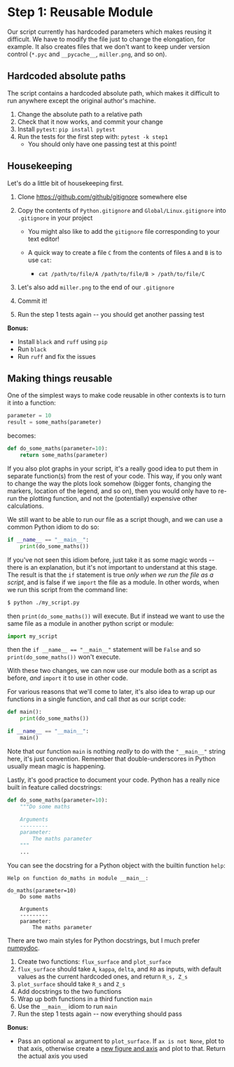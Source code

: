 Step 1: Reusable Module
=======================

Our script currently has hardcoded parameters which makes reusing it
difficult. We have to modify the file just to change the elongation,
for example. It also creates files that we don't want to keep under
version control (`*.pyc` and `__pycache__`, `miller.png`, and so on).

Hardcoded absolute paths
------------------------

The script contains a hardcoded absolute path, which makes it
difficult to run anywhere except the original author's machine.

1. Change the absolute path to a relative path
2. Check that it now works, and commit your change
3. Install `pytest`: `pip install pytest`
4. Run the tests for the first step with: `pytest -k step1`
   - You should only have one passing test at this point!

Housekeeping
------------

Let's do a little bit of housekeeping first.

1. Clone https://github.com/github/gitignore somewhere else
2. Copy the contents of `Python.gitignore` and
   `Global/Linux.gitignore` into `.gitignore` in your project

   - You might also like to add the `gitignore` file corresponding to
     your text editor!
   - A quick way to create a file `C` from the contents of files `A`
     and `B` is to use `cat`:

       - `cat /path/to/file/A /path/to/file/B > /path/to/file/C`

3. Let's also add `miller.png` to the end of our `.gitignore`
4. Commit it!
5. Run the step 1 tests again -- you should get another passing test

**Bonus:**

- Install `black` and `ruff` using `pip`
- Run `black`
- Run `ruff` and fix the issues


Making things reusable
----------------------

One of the simplest ways to make code reusable in other contexts is to
turn it into a function:

```python
parameter = 10
result = some_maths(parameter)
```

becomes:

```python
def do_some_maths(parameter=10):
    return some_maths(parameter)
```

If you also plot graphs in your script, it's a really good idea to put
them in separate function(s) from the rest of your code. This way, if
you only want to change the way the plots look somehow (bigger fonts,
changing the markers, location of the legend, and so on), then you
would only have to re-run the plotting function, and not the
(potentially) expensive other calculations.

We still want to be able to run our file as a script though, and we
can use a common Python idiom to do so:

```python
if __name__ == "__main__":
    print(do_some_maths())
```

If you've not seen this idiom before, just take it as some magic words
-- there is an explanation, but it's not important to understand at
this stage. The result is that the `if` statement is true _only when
we run the file as a script_, and is false if we `import` the file as
a module. In other words, when we run this script from the command
line:

```bash
$ python ./my_script.py
```

then `print(do_some_maths())` will execute. But if instead we want to
use the same file as a module in another python script or module:

```python
import my_script
```

then the `if __name__ == "__main__"` statement will be `False` and so
`print(do_some_maths())` won't execute.

With these two changes, we can now use our module both as a script as
before, _and_ `import` it to use in other code.

For various reasons that we'll come to later, it's also idea to wrap
up our functions in a single function, and call _that_ as our script
code:

```python
def main():
    print(do_some_maths())

if __name__ == "__main__":
    main()
```

Note that our function `main` is nothing _really_ to do with the
`"__main__"` string here, it's just convention. Remember that
double-underscores in Python usually mean magic is happening.

Lastly, it's good practice to document your code. Python has a really
nice built in feature called docstrings:

```python
def do_some_maths(parameter=10):
    """Do some maths

    Arguments
    ---------
    parameter:
        The maths parameter
    """
    ...
```

You can see the docstring for a Python object with the builtin
function `help`:

```
Help on function do_maths in module __main__:

do_maths(parameter=10)
    Do some maths

    Arguments
    ---------
    parameter:
        The maths parameter
```

There are two main styles for Python docstrings, but I much prefer
[numpydoc](https://numpydoc.readthedocs.io/en/latest/format.html).

1. Create two functions: `flux_surface` and `plot_surface`
2. `flux_surface` should take `A`, `kappa`, `delta`, and `R0` as
   inputs, with default values as the current hardcoded ones, and
   return `R_s, Z_s`
3. `plot_surface` should take `R_s` and `Z_s`
4. Add docstrings to the two functions
5. Wrap up both functions in a third function `main`
6. Use the `__main__` idiom to run `main`
7. Run the step 1 tests again -- now everything should pass

**Bonus:**

- Pass an optional `ax` argument to `plot_surface`. If `ax is not
  None`, plot to that axis, otherwise create a [new figure and
  axis][subplots] and plot to that. Return the actual axis you used


[subplots]: (https://matplotlib.org/stable/users/explain/figures.html#creating-figures)

